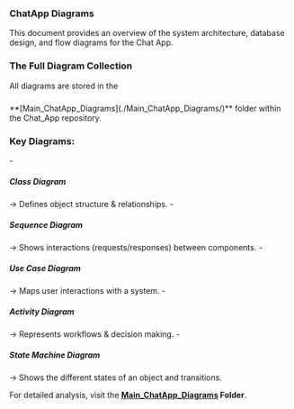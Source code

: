 <h3>ChatApp Diagrams</h3> 

This document provides an overview of the system architecture, database design, and flow diagrams for the Chat App.

<h3>The Full Diagram Collection</h3>
All diagrams are stored in the <h5></h5>**[Main_ChatApp_Diagrams](./Main_ChatApp_Diagrams/)** folder within the Chat_App repository.

<h3>Key Diagrams:</h3>
- <h5>Class Diagram</h5> → Defines object structure & relationships.
- <h5>Sequence Diagram</h5> → Shows interactions (requests/responses) between components.
- <h5>Use Case Diagram</h5> → Maps user interactions with a system.
- <h5>Activity Diagram</h5> → Represents workflows & decision making.
- <h5>State Machine Diagram</h5> → Shows the different states of an object and transitions.

For detailed analysis, visit the **[Main_ChatApp_Diagrams](./Main_ChatApp_Diagrams/) Folder**.
